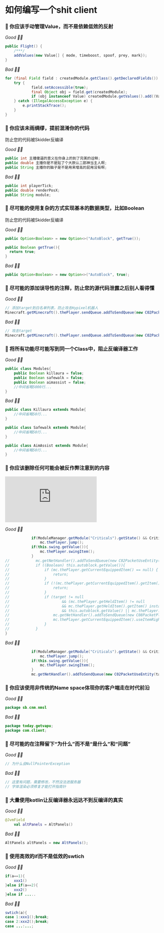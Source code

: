 # 如何编写一个shit client
### 💩 你应该手动管理Value，而不是依赖低效的反射

_Good 👍🏻_

```java
public Flight() {
    /***/
    addValues(new Value[] { mode, timeboost, spoof, prey, mark});
}
```

_Bad 👎🏻_

```java
for (final Field field : createdModule.getClass().getDeclaredFields()) {
    try {
            field.setAccessible(true);
            final Object obj = field.get(createdModule);
            if (obj instanceof Value) createdModule.getValues().add((Value) obj);
    } catch (IllegalAccessException e) {
        e.printStackTrace();
    }
}
```


### 💩 你应该未雨绸缪，提前混淆你的代码
防止您的代码被Skidder反编译

_Good 👍🏻_

```java
public int 主播傻逼的意义在你身上的到了完美的诠释;
public double 主播你是不是贴了个大款认二郎神当主人啊;
public String 主播你的脑子是不是用来增高的屁用没有啊;
```

_Bad 👎🏻_

```java
public int playerTick;
public double renderPosX;
public String module;
```


### 💩 尽可能的使用复杂的方式实现基本的数据类型，比如Boolean
防止您的代码被Skidder反编译

_Good 👍🏻_

```java
public Option<Boolean> = new Option<>("AutoBlock", getTrue());

public Boolean getTrue(){
  return true;
}
```

_Bad 👎🏻_

```java
public Option<Boolean> = new Option<>("AutoBlock", true);
```

### 💩 尽可能的添加误导性的注释，防止您的源代码泄露之后别人看得懂

_Good 👍🏻_

```java
// 添加target到白名单列表，防止攻击Hypixel机器人
Minecraft.getMinecraft().thePlayer.sendQueue.addToSendQueue(new C02PacketUseEntity(target, C02PacketUseEntity.Action.ATTACK));
```

_Bad 👎🏻_

```java
// 攻击target
Minecraft.getMinecraft().thePlayer.sendQueue.addToSendQueue(new C02PacketUseEntity(target, C02PacketUseEntity.Action.ATTACK));
```

### 💩 将所有功能尽可能写到同一个Class中，阻止反编译器工作

_Good 👍🏻_

```java
public class Modules{
    public Boolean killaura = false;
    public Boolean safewalk = false;
    public Boolean aimassist = false;
    //中间省略5000行...
}
```

_Bad 👎🏻_

```java
public class Killaura extends Module{
    //中间省略50行...
}

public class Safewalk extends Module{
    //中间省略50行...
}

public class AimAssist extends Module{
    //中间省略50行...
}
```
### 💩 你应该删除任何可能会被反作弊注意到的内容
![以下代码引用自BapeClient Killaura](https://github.com/cubk/BapeClient/blob/main/src/main/java/mc/bape/modules/blatant/Killaura.java)

_Good 👍🏻_

```java
            if(ModuleManager.getModule("Criticals").getState() && Criticals.canJump() && mc.thePlayer.onGround)
                mc.thePlayer.jump();
            if(this.swing.getValue()){
                mc.thePlayer.swingItem();
            }
//            mc.getNetHandler().addToSendQueue(new C02PacketUseEntity(target, C02PacketUseEntity.Action.ATTACK));
//            if ((Boolean) this.autoblock.getValue()){
//                if (mc.thePlayer.getCurrentEquippedItem() == null) {
//                    return;
//                }
//                if (!(mc.thePlayer.getCurrentEquippedItem().getItem() instanceof ItemSword)) {
//                    return;
//                }
//                if (target != null
//                        && (mc.thePlayer.getHeldItem() != null
//                        && mc.thePlayer.getHeldItem().getItem() instanceof ItemSword
//                        && this.autoblock.getValue() || mc.thePlayer.isBlocking())) {
//                    mc.getNetHandler().addToSendQueue(new C08PacketPlayerBlockPlacement(mc.thePlayer.inventory.getCurrentItem()));
//                    mc.thePlayer.getCurrentEquippedItem().useItemRightClick(mc.theWorld, mc.thePlayer);
//                }
//            }
}
```

_Bad 👎🏻_

```java
            if(ModuleManager.getModule("Criticals").getState() && Criticals.canJump() && mc.thePlayer.onGround)
                mc.thePlayer.jump();
            if(this.swing.getValue()){
                mc.thePlayer.swingItem();
            }
            mc.getNetHandler().addToSendQueue(new C02PacketUseEntity(target, C02PacketUseEntity.Action.ATTACK));
```

### 💩 你应该使用非传统的Name space体现你的客户端走在时代前沿
_Good 👍🏻_

```java
package sb.cnm.nmsl
```

_Bad 👎🏻_

```java
package today.getvapu;
package com.client;
```

### 💩 尽可能的在注释留下“为什么”而不是“是什么”和“问题”

_Good 👍🏻_

```java
// 为什么会NullPointerException
```

_Bad 👎🏻_

```java
// 这里有问题，需要修改，不然没法进服务器
// 字体渲染必须修复才能打开指南针
```

### 💩 大量使用kotlin让反编译器永远达不到反编译的真实

_Good 👍🏻_

```kotlin
@JvmField
    val altPanels = AltPanels()
```

_Bad 👎🏻_

```java
AltPanels altPanels = new AltPanels();
```

### 💩 使用高效的if而不是低效的swtich

_Good 👍🏻_

```java
if(a==1){
    xxx1()
}else if(a==2){
    xxx2()
}else if .....
```

_Bad 👎🏻_

```java
swtich(a){
case 1:xxx1();break;
case 2:xxx2();break;
case ...:...;
```

